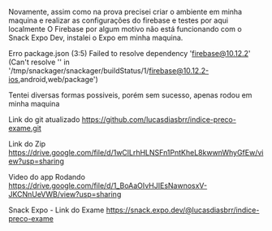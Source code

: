 Novamente, assim como na prova
precisei criar o ambiente em minha maquina e realizar as configurações do firebase e testes por aqui localmente
O Firebase por algum motivo não está funcionando com o Snack Expo Dev, instalei o Expo em minha maquina.

Erro
package.json (3:5)
Failed to resolve dependency 'firebase@10.12.2' (Can't resolve '' in '/tmp/snackager/snackager/buildStatus/1/firebase@10.12.2-ios,android,web/package')


Tentei diversas formas possiveis, porém sem sucesso, apenas rodou em minha maquina

Link do git atualizado
https://github.com/lucasdiasbrr/indice-preco-exame.git

Link do Zip
https://drive.google.com/file/d/1wClLrhHLNSFn1PntKheL8kwwnWhyGfEw/view?usp=sharing

Video do app Rodando
https://drive.google.com/file/d/1_BoAaOIvHJIEsNawnosxV-JKCNnUeVWB/view?usp=sharing

Snack Expo - Link do Exame
https://snack.expo.dev/@lucasdiasbrr/indice-preco-exame